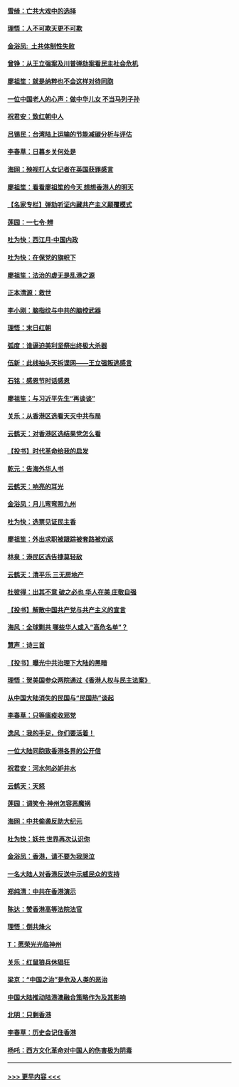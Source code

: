 #### [雪绮：亡共大戏中的选择](../pages/nsc993/n11699922.md?t=12050544) 
#### [理悟：人不可欺天更不可欺](../pages/nsc993/n11699657.md?t=12050544) 
#### [金浴凤:  土共体制性失败](../pages/nsc993/n11699361.md?t=12050544) 
#### [曾铮：从王立强案及川普弹劾案看民主社会危机](../pages/nsc993/n11699318.md?t=12050544) 
#### [廖祖笙：就是纳粹也不会这样对待同胞](../pages/nsc993/n11697658.md?t=12050544) 
#### [一位中国老人的心声：做中华儿女 不当马列子孙](../pages/nsc993/n11697525.md?t=12050544) 
#### [祝君安：致红朝中人](../pages/nsc993/n11697518.md?t=12050544) 
#### [吕锡民：台湾陆上运输的节能减碳分析与评估](../pages/nsc993/n11694983.md?t=12050544) 
#### [李春草：日暮乡关何处是](../pages/nsc993/n11694805.md?t=12050544) 
#### [海网：殃视打人女记者在英国获罪感言](../pages/nsc993/n11693832.md?t=12050544) 
#### [廖祖笙：看看廖祖笙的今天 想想香港人的明天](../pages/nsc993/n11693707.md?t=12050544) 
#### [【名家专栏】弹劾听证内藏共产主义颠覆模式](../pages/nsc993/n11693563.md?t=12050544) 
#### [莲园：一七令‧辨](../pages/nsc993/n11692558.md?t=12050544) 
#### [吐为快：西江月·中国内政](../pages/nsc993/n11692071.md?t=12050544) 
#### [吐为快：在保党的旗帜下](../pages/nsc993/n11691188.md?t=12050544) 
#### [廖祖笙：法治的虚无是乱港之源](../pages/nsc993/n11690605.md?t=12050544) 
#### [正本清源：救世](../pages/nsc993/n11689134.md?t=12050544) 
#### [李小刚：脑指纹与中共的脑控武器](../pages/nsc993/n11688900.md?t=12050544) 
#### [理悟：末日红朝](../pages/nsc993/n11688829.md?t=12050544) 
#### [弧度：谁逼迫美利坚祭出终极大杀器](../pages/nsc993/n11688735.md?t=12050544) 
#### [伍新：此线抽头天拆谍网——王立强叛逃感言](../pages/nsc993/n11687981.md?t=12050544) 
#### [石铭：感恩节时话感恩](../pages/nsc993/n11687568.md?t=12050544) 
#### [廖祖笙：与习近平先生“再谈谈”](../pages/nsc993/n11687005.md?t=12050544) 
#### [关乐：从香港区选看天灭中共布局](../pages/nsc993/n11686647.md?t=12050544) 
#### [云鹤天：对香港区选结果党怎么看](../pages/nsc993/n11686216.md?t=12050544) 
#### [【投书】时代革命给我的启发](../pages/nsc993/n11684287.md?t=12050544) 
#### [乾元：告海外华人书](../pages/nsc993/n11684044.md?t=12050544) 
#### [云鹤天：响亮的耳光](../pages/nsc993/n11684254.md?t=12050544) 
#### [金浴凤：月儿弯弯照九州](../pages/nsc993/n11684231.md?t=12050544) 
#### [吐为快：选票见证民主香](../pages/nsc993/n11684206.md?t=12050544) 
#### [廖祖笙：外出求职被跟踪被套路被劝返](../pages/nsc993/n11683874.md?t=12050544) 
#### [林泉：港民区选告捷莫轻敌](../pages/nsc993/n11683930.md?t=12050544) 
#### [云鹤天：清平乐 三无房地产](../pages/nsc993/n11681521.md?t=12050544) 
#### [杜彼得：出其不意 破之必也 华人在美 庄敬自强](../pages/nsc993/n11679554.md?t=12050544) 
#### [【投书】解散中国共产党与共产主义的宣言](../pages/nsc993/n11679177.md?t=12050544) 
#### [海风：全球剿共 哪些华人或入“高危名单”？](../pages/nsc993/n11678617.md?t=12050544) 
#### [慧声：诗三首](../pages/nsc993/n11678848.md?t=12050544) 
#### [【投书】曝光中共治理下大陆的黑暗](../pages/nsc993/n11678674.md?t=12050544) 
#### [理悟：贺美国参众两院通过《香港人权与民主法案》](../pages/nsc993/n11678104.md?t=12050544) 
#### [从中国大陆消失的民国与“民国热”谈起](../pages/nsc993/n11678075.md?t=12050544) 
#### [李春草：只等瘟疫收邪党](../pages/nsc993/n11677308.md?t=12050544) 
#### [逸风：我的手足，你们要活着！](../pages/nsc993/n11676352.md?t=12050544) 
#### [一位大陆同胞致香港各界的公开信](../pages/nsc993/n11675761.md?t=12050544) 
#### [祝君安：河水何必妒井水](../pages/nsc993/n11675746.md?t=12050544) 
#### [云鹤天：天怒](../pages/nsc993/n11675718.md?t=12050544) 
#### [莲园：调笑令‧神州怎容恶魔祸](../pages/nsc993/n11675648.md?t=12050544) 
#### [海网：中共偷袭反助大纪元](../pages/nsc993/n11673515.md?t=12050544) 
#### [吐为快：妖共 世界再次认识你](../pages/nsc993/n11673506.md?t=12050544) 
#### [金浴凤：香港，请不要为我哭泣](../pages/nsc993/n11673248.md?t=12050544) 
#### [一名大陆人对香港反送中示威民众的支持](../pages/nsc993/n11672615.md?t=12050544) 
#### [郑纯清：中共在香港演示](../pages/nsc993/n11670539.md?t=12050544) 
#### [陈达：赞香港高等法院法官](../pages/nsc993/n11669542.md?t=12050544) 
#### [理悟：倒共烽火](../pages/nsc993/n11668844.md?t=12050544) 
#### [T：愿荣光光临神州](../pages/nsc993/n11668421.md?t=12050544) 
#### [关乐：红鼠狼兵休猖狂](../pages/nsc993/n11668378.md?t=12050544) 
#### [梁京：“中国之治”是危及人类的恶治](../pages/nsc993/n11668328.md?t=12050544) 
#### [中国大陆推动陆港澳融合策略作为及其影响](../pages/nsc993/n11668157.md?t=12050544) 
#### [北明：只剩香港](../pages/nsc993/n11668002.md?t=12050544) 
#### [李春草：历史会记住香港](../pages/nsc993/n11667927.md?t=12050544) 
#### [杨吒：西方文化革命对中国人的伤害极为阴毒](../pages/nsc993/n11664521.md?t=12050544) 

----
#### [ >>> 更早内容 <<< ](../indexes/nsc993-earlier.md)
